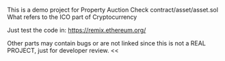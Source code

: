 This is a demo project for Property Auction
Check contract/asset/asset.sol
What refers to the ICO part of Cryptocurrency

Just test the code in:
https://remix.ethereum.org/

>>
Other parts may contain bugs or are not linked since this is not a REAL PROJECT, just for developer review.
<<
